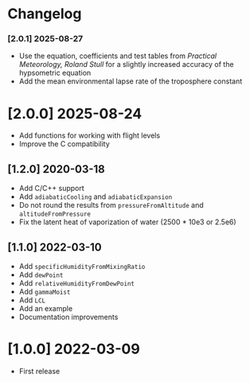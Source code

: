 # Changelog

### [2.0.1] 2025-08-27
 - Use the equation, coefficients and test tables from *Practical Meteorology, Roland Stull* for a slightly increased accuracy of the hypsometric equation
 - Add the mean environmental lapse rate of the troposphere constant

# [2.0.0] 2025-08-24
 - Add functions for working with flight levels
 - Improve the C compatibility

## [1.2.0] 2020-03-18
 - Add C/C++ support
 - Add `adiabaticCooling` and `adiabaticExpansion`
 - Do not round the results from `pressureFromAltitude` and `altitudeFromPressure`
 - Fix the latent heat of vaporization of water (2500 * 10e3 or 2.5e6)

## [1.1.0] 2022-03-10
 - Add `specificHumidityFromMixingRatio`
 - Add `dewPoint`
 - Add `relativeHumidityFromDewPoint`
 - Add `gammaMoist`
 - Add `LCL`
 - Add an example
 - Documentation improvements

# [1.0.0] 2022-03-09

 - First release
